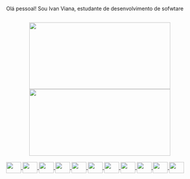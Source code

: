Olá pessoal! Sou Ivan Viana, estudante de desenvolvimento de sofwtare
##
<div align="center">
  <a href="https://github.com/ivaraujo">
  <img height="180em" width="380em" src="https://github-readme-stats.vercel.app/api?username=ivaraujo&show_icons=true&theme=dark&include_all_commits=true&count_private=true"/>
  <img height="180em" width="380em" src="https://github-readme-stats.vercel.app/api/top-langs/?username=ivaraujo&layout=compact&langs_count=7&theme=dark"/>
</div>

<div style="display: inline_block"><br>

<img align="center" height="30" width="40"  src="https://cdn.jsdelivr.net/gh/devicons/devicon/icons/html5/html5-original.svg" />

<img align="center" height="30" width="40" src="https://cdn.jsdelivr.net/gh/devicons/devicon/icons/css3/css3-original.svg" />

<img align="center" height="30" width="40" src="https://cdn.jsdelivr.net/gh/devicons/devicon/icons/javascript/javascript-plain.svg" />

<img align="center" height="30" width="40" src="https://cdn.jsdelivr.net/gh/devicons/devicon/icons/php/php-plain.svg" />

<img align="center" height="30" width="40" src="https://cdn.jsdelivr.net/gh/devicons/devicon/icons/python/python-original.svg" />

<img align="center" height="30" width="40" src="https://cdn.jsdelivr.net/gh/devicons/devicon/icons/java/java-original.svg" />

<img align="center" height="30" width="40" src="https://cdn.jsdelivr.net/gh/devicons/devicon/icons/android/android-plain.svg" />

<img align="center" height="30" width="40" src="https://cdn.jsdelivr.net/gh/devicons/devicon/icons/mysql/mysql-original.svg" />

<img align="center" height="30" width="40" src="https://cdn.jsdelivr.net/gh/devicons/devicon/icons/raspberrypi/raspberrypi-original.svg" />

<img align="center" height="30" width="40" src="https://cdn.jsdelivr.net/gh/devicons/devicon/icons/csharp/csharp-original.svg" />

<img align="center" height="30" width="40" src="https://cdn.jsdelivr.net/gh/devicons/devicon/icons/unity/unity-original.svg" />
</div>

